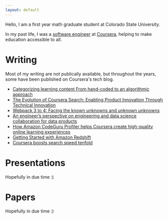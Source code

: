 ```yaml
---
layout: default
---
```


Hello, I am a first year math graduate student at Colorado State University.

In my past life, I was a [software engineer](https://www.linkedin.com/in/cl587/) at [Coursera](https://www.coursera.org/), helping to make education accessible to all.


# Writing

Most of my writing are not publically available, but throughout the years, some have been published on Coursera's tech blog.

* [Categorizing learning content From hand-coded to an algorithmic approach](https://medium.com/coursera-engineering/data-driven-content-categorization-89de0104bcbd)
* [The Evolution of Coursera Search: Enabling Product Innovation Through Technical Innovation](https://medium.com/coursera-engineering/the-evolution-of-coursera-search-enabling-product-innovation-through-technical-innovation-6658617cc330)
* [Webpack 3 to 4: Facing the known unknowns and unknown unknowns](https://medium.com/coursera-engineering/webpack-3-to-4-facing-the-known-unknowns-and-unknown-unknowns-cdfeb817faf8)
* [An engineer’s perspective on engineering and data science collaboration for data products](https://medium.com/coursera-engineering/an-engineers-perspective-on-engineering-and-data-science-collaboration-for-data-products-84cf9b38cd52)
* [How Amazon CodeGuru Profiler helps Coursera create high-quality online learning experiences](https://aws.amazon.com/blogs/devops/coursera-codeguru-profiler/)
* [Getting Started with Amazon Redshift](https://www.slideshare.net/AmazonWebServices/getting-started-with-amazon-redshift-64031564)
* [Coursera boosts search speed tenfold](https://resources.algolia.com/customer-stories/coursera)

# Presentations

Hopefully in due time :)

# Papers

Hopefully in due time :)
